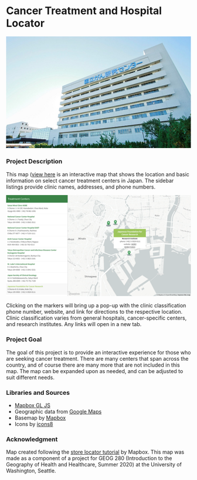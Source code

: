 # Cancer Treatment and Hospital Locator

![](assets/hospital.jpg)

### Project Description
This map ([view here](https://ky-chin.github.io/japan-liver-cancer/index.html) is an interactive map that shows the location and basic information on select cancer treatment centers in Japan. The sidebar listings provide clinic names, addresses, and phone numbers.

![](assets/example.png)

Clicking on the markers will bring up a pop-up with the clinic classification phone number, website, and link for directions to the respective location. Clinic classification varies from general hospitals, cancer-specific centers, and research institutes. Any links will open in a new tab.

### Project Goal
The goal of this project is to provide an interactive experience for those who are seeking cancer treatment. There are many centers that span across the country, and of course there are many more that are not included in this map. The map can be expanded upon as needed, and can be adjusted to suit different needs.


### Libraries and Sources
- [Mapbox GL JS](https://docs.mapbox.com/mapbox-gl-js/api/)
- Geographic data from [Google Maps](https://maps.google.com)
- Basemap by [Mapbox](https://www.mapbox.com/)
- Icons by [icons8](https://icons8.com/icons)


### Acknowledgment
Map created following the [store locator tutorial](https://docs.mapbox.com/help/tutorials/building-a-store-locator/) by Mapbox.
This map was made as a component of a project for GEOG 280 (Introduction to the Geography of Health and Healthcare, Summer 2020) at the University of Washington, Seattle.
